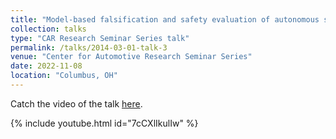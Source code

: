 ```yaml
---
title: "Model-based falsification and safety evaluation of autonomous systems"
collection: talks
type: "CAR Research Seminar Series talk"
permalink: /talks/2014-03-01-talk-3
venue: "Center for Automotive Research Seminar Series"
date: 2022-11-08
location: "Columbus, OH"
---
```


Catch the video of the talk [here](https://www.youtube.com/watch?v=7cCXlIkulIw).

{% include youtube.html id="7cCXlIkulIw" %}

 <!-- embed youtube -->
 <!-- https://christianheilmann.com/2022/09/14/quick-tip-embedding-youtube-videos-in-github-pages/ -->